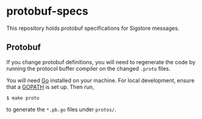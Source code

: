 # protobuf-specs

This repository holds protobuf specifications for Sigstore messages.

## Protobuf

If you change protobuf definitions, you will need to regenerate the code by running the protocol buffer compiler on the changed `.proto` files.

You will need [Go](https://www.golang.org/) installed on your machine. For local development, ensure that a [GOPATH](https://golang.org/doc/code.html#GOPATH) is set up. Then run, 

```
$ make proto
```

to generate the `*.pb.go` files under `protos/`.